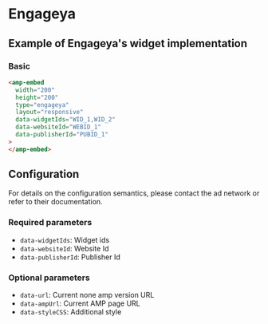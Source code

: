 <!---
Copyright 2017 The AMP HTML Authors. All Rights Reserved.

Licensed under the Apache License, Version 2.0 (the "License");
you may not use this file except in compliance with the License.
You may obtain a copy of the License at

      http://www.apache.org/licenses/LICENSE-2.0

Unless required by applicable law or agreed to in writing, software
distributed under the License is distributed on an "AS-IS" BASIS,
WITHOUT WARRANTIES OR CONDITIONS OF ANY KIND, either express or implied.
See the License for the specific language governing permissions and
limitations under the License.
-->

# Engageya

## Example of Engageya's widget implementation

### Basic

```html
<amp-embed
  width="200"
  height="200"
  type="engageya"
  layout="responsive"
  data-widgetIds="WID_1,WID_2"
  data-websiteId="WEBID_1"
  data-publisherId="PUBID_1"
>
</amp-embed>
```

## Configuration

For details on the configuration semantics, please contact the ad network or refer to their documentation.

### Required parameters

- `data-widgetIds`: Widget ids
- `data-websiteId`: Website Id
- `data-publisherId`: Publisher Id

### Optional parameters

- `data-url`: Current none amp version URL
- `data-ampUrl`: Current AMP page URL
- `data-styleCSS`: Additional style

